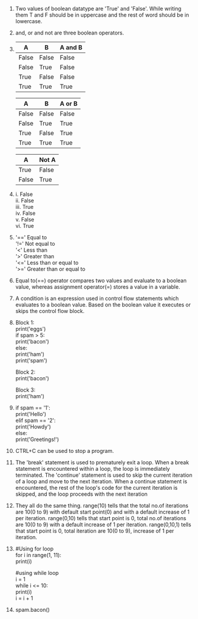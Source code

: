 1. Two values of boolean datatype are 'True' and 'False'. While writing them T and F should be in uppercase and the rest of word should be in lowercase.

2. and, or and not are three boolean operators.

3. |    A    |    B    |  A and B  |
   | ------- | ------- | --------- |
   |  False  |  False  |   False   |
   |  False  |  True   |   False   |
   |  True   |  False  |   False   |
   |  True   |  True   |   True    |

   |    A    |    B    |  A or B  |
   | ------- | ------- | -------- |
   |  False  |  False  |  False   |
   |  False  |  True   |   True   |
   |  True   |  False  |   True   |
   |  True   |  True   |   True   |

   |    A    |  Not A  |
   | ------- | ------- |
   |  True   |  False  |
   |  False  |  True   |

4.  i. False  
    ii. False  
    iii. True  
    iv. False  
    v. False  
    vi. True

5.  '==' Equal to  
    '!=' Not equal to  
    '<' Less than  
    '>' Greater than  
    '<=' Less than or equal to  
    '>=' Greater than or equal to

7. Equal to(==) operator compares two values and evaluate to a boolean value, whereas assignment operator(=) stores a value in a variable.

8. A condition is an expression used in control flow statements which evaluates to a boolean value. Based on the boolean value it executes or skips the control flow block.

9.  Block 1:  
        print('eggs')  
        if spam > 5:  
            print('bacon')  
        else:  
            print('ham')  
        print('spam')  
    
    Block 2:  
         print('bacon')  

    Block 3:  
        print('ham')

10.  if spam == '1':  
        print('Hello')  
    elif spam == '2':  
        print('Howdy')  
    else:  
        print('Greetings!')

11. CTRL+C can be used to stop a program.

12. The 'break' statement is used to prematurely exit a loop. When a break statement is encountered within a loop, the loop is immediately terminated. The 'continue' statement is used to skip the current iteration of a loop and move to the next iteration. When a continue statement is encountered, the rest of the loop's code for the current iteration is skipped, and the loop proceeds with the next iteration

13. They all do the same thing. range(10) tells that the total no.of iterations are 10(0 to 9) with default start point(0) and with a default increase of 1 per iteration. range(0,10) tells that start point is 0, total no.of iterations are 10(0 to 9) with a default increase of 1 per iteration. range(0,10,1) tells that start point is 0, total iteration are 10(0 to 9), increase of 1 per iteration.

14. #Using for loop  
        for i in range(1, 11):  
            print(i)  

    #using while loop  
        i = 1  
        while i <= 10:  
            print(i)  
            i = i + 1

15. spam.bacon()
